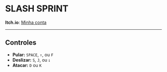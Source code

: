 # SLASH SPRINT

**Itch.io**: [Minha conta](https://wilsonsozz.itch.io)

---

## Controles
- **Pular:** `SPACE`, `↑`, ou `F`
- **Deslizar:** `S`, `J`, ou `⭣`
- **Atacar:** `D` ou `K`